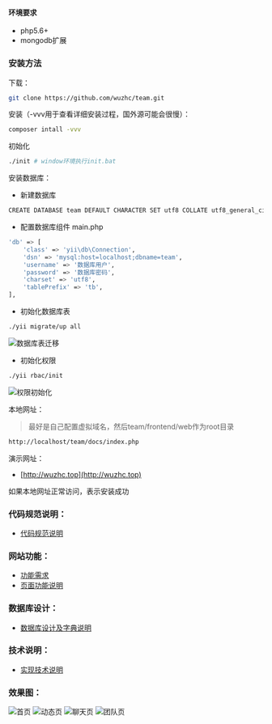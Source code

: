 #### 环境要求
- php5.6+
- mongodb扩展

### 安装方法
下载：
```bash
git clone https://github.com/wuzhc/team.git
```

安装（-vvv用于查看详细安装过程，国外源可能会很慢）：
```bash
composer intall -vvv
```

初始化
```bash
./init # window环境执行init.bat
```

安装数据库：
- 新建数据库
```bash
CREATE DATABASE team DEFAULT CHARACTER SET utf8 COLLATE utf8_general_ci
```
- 配置数据库组件 main.php
```bash
'db' => [
    'class' => 'yii\db\Connection',
    'dsn' => 'mysql:host=localhost;dbname=team',
    'username' => '数据库用户',
    'password' => '数据库密码',
    'charset' => 'utf8',
    'tablePrefix' => 'tb',
],
```
- 初始化数据库表
```bash
./yii migrate/up all                
```
![数据库表迁移](https://github.com/wuzhc/manage/blob/master/docs/images/dbInit.png)

- 初始化权限
```bash
./yii rbac/init 
```
![权限初始化](https://github.com/wuzhc/manage/blob/master/docs/images/rbacInit.png)

本地网址：
> 最好是自己配置虚拟域名，然后team/frontend/web作为root目录
```bash
http://localhost/team/docs/index.php
```

演示网址：  
- [http://wuzhc.top](http://wuzhc.top)

如果本地网址正常访问，表示安装成功

### 代码规范说明：
- [代码规范说明](https://github.com/wuzhc/team/blob/master/docs/note/%E5%91%BD%E5%90%8D%E8%A7%84%E8%8C%83%E8%AF%B4%E6%98%8E.md)

### 网站功能：
- [功能需求](https://github.com/wuzhc/manage/blob/master/docs/note/%E5%8A%9F%E8%83%BD%E9%9C%80%E6%B1%82.md)  
- [页面功能说明](https://github.com/wuzhc/manage/blob/master/docs/note/%E9%A1%B5%E9%9D%A2%E5%8A%9F%E8%83%BD%E8%AF%B4%E6%98%8E.md)  

### 数据库设计：
- [数据库设计及字典说明](https://github.com/wuzhc/manage/blob/master/docs/note/%E6%95%B0%E6%8D%AE%E5%BA%93%E8%AE%BE%E8%AE%A1%E5%8F%8A%E5%AD%97%E5%85%B8%E8%AF%B4%E6%98%8E.md)  

### 技术说明：
- [实现技术说明](https://github.com/wuzhc/manage/blob/master/docs/note/%E5%AE%9E%E7%8E%B0%E6%8A%80%E6%9C%AF%E8%AF%B4%E6%98%8E.md)  

### 效果图：  
![首页](https://github.com/wuzhc/manage/blob/master/docs/images/index.png)
![动态页](https://github.com/wuzhc/manage/blob/master/docs/images/dymanic.png)
![聊天页](https://github.com/wuzhc/manage/blob/master/docs/images/chat.png)
![团队页](https://github.com/wuzhc/manage/blob/master/docs/images/team.png)


